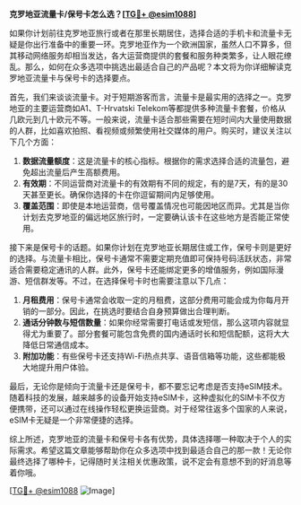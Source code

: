**克罗地亚流量卡/保号卡怎么选？[[TG💪+ @esim1088](https://t.me/s/esim1088)]**

如果你计划前往克罗地亚旅行或者在那里长期居住，选择合适的手机卡和流量卡无疑是你出行准备中的重要一环。克罗地亚作为一个欧洲国家，虽然人口不算多，但其移动网络服务却相当发达，各大运营商提供的套餐和服务种类繁多，让人眼花缭乱。那么，如何在众多选项中挑选出最适合自己的产品呢？本文将为你详细解读克罗地亚流量卡与保号卡的选择要点。

首先，我们来谈谈流量卡。对于短期游客而言，流量卡是最实用的选择之一。克罗地亚的主要运营商如A1、T-Hrvatski Telekom等都提供多种流量卡套餐，价格从几欧元到几十欧元不等。一般来说，流量卡适合那些需要在短时间内大量使用数据的人群，比如喜欢拍照、看视频或频繁使用社交媒体的用户。购买时，建议关注以下几个方面：

1. **数据流量额度**：这是流量卡的核心指标。根据你的需求选择合适的流量包，避免超出流量后产生高额费用。
2. **有效期**：不同运营商对流量卡的有效期有不同的规定，有的是7天，有的是30天甚至更长。确保你选择的卡在你逗留期间内足够使用。
3. **覆盖范围**：即使是本地运营商，信号覆盖情况也可能因地区而异。尤其是当你计划去克罗地亚的偏远地区旅行时，一定要确认该卡在这些地方是否能正常使用。

接下来是保号卡的话题。如果你计划在克罗地亚长期居住或工作，保号卡则是更好的选择。与流量卡相比，保号卡通常不需要定期充值即可保持号码活跃状态，非常适合需要稳定通讯的人群。此外，保号卡还能绑定更多的增值服务，例如国际漫游、短信群发等。不过，在选择保号卡时也需要注意以下几点：

1. **月租费用**：保号卡通常会收取一定的月租费，这部分费用可能会成为你每月开销的一部分。因此，在挑选时要结合自身预算做出合理判断。
2. **通话分钟数与短信数量**：如果你经常需要打电话或发短信，那么这项内容就显得尤为重要了。部分套餐可能包含免费的国内通话时长和短信配额，这将大大降低日常通信成本。
3. **附加功能**：有些保号卡还支持Wi-Fi热点共享、语音信箱等功能，这些都能极大地提升用户体验。

最后，无论你是倾向于流量卡还是保号卡，都不要忘记考虑是否支持eSIM技术。随着科技的发展，越来越多的设备开始支持eSIM卡，这种虚拟化的SIM卡不仅方便携带，还可以通过在线操作轻松更换运营商。对于经常往返多个国家的人来说，eSIM卡无疑是一个非常便捷的选择。

综上所述，克罗地亚的流量卡和保号卡各有优势，具体选择哪一种取决于个人的实际需求。希望这篇文章能够帮助你在众多选项中找到最适合自己的那一款！无论你最终选择了哪种卡，记得随时关注相关优惠政策，说不定会有意想不到的好消息等着你哦。

[[TG💪+ @esim1088](https://t.me/s/esim1088) ![Image](https://i.postimg.cc/4NQfJmqS/Snipaste-2025-05-13-00-14-12.png)]
